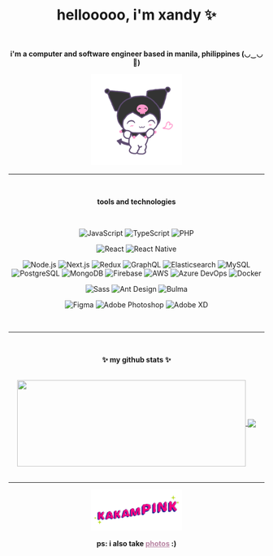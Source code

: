 <h1 align="center">hellooooo, i'm xandy ✨</h1><br/>
<strong><p align="center">i'm a computer and software engineer based in manila, philippines  (◡‿◡🌸)</p></strong>
<p align="center"><img src="./kuromi.gif" width="180" rameBorder="0" class="giphy-embed" allowFullScreen></img></p>
<hr/>
<br/>
<p align="center"><strong>tools and technologies</strong></p>
<br/>

<div style="text-align:center;">

  ![JavaScript](https://img.shields.io/badge/-JavaScript-000?&logo=JavaScript&logoColor=white&color=b884a3)
  ![TypeScript](https://img.shields.io/badge/-TypeScript-000?&logo=TypeScript&logoColor=white&color=b884a3)
  ![PHP](https://img.shields.io/badge/-PHP-000?&logo=PHP&logoColor=white&color=b884a3)

  ![React](https://img.shields.io/badge/-React-000?&logo=React&logoColor=white&color=b884a3)
  ![React Native](https://img.shields.io/badge/-React_Native-000?&logo=React&logoColor=white&color=b884a3)

  ![Node.js](https://img.shields.io/badge/-Node.js-000?&logo=Node.js&logoColor=white&color=b884a3)
  ![Next.js](https://img.shields.io/badge/-Next.js-000?&logo=Next.js&logoColor=white&color=b884a3)
  ![Redux](https://img.shields.io/badge/-Redux-000?&logo=Redux&logoColor=white&color=b884a3)
  ![GraphQL](https://img.shields.io/badge/-GraphQL-000?&logo=GraphQL&logoColor=white&color=b884a3)
  ![Elasticsearch](https://img.shields.io/badge/-Elasticsearch-000?&logo=Elasticsearch&logoColor=white&color=b884a3)
  ![MySQL](https://img.shields.io/badge/-MySQL-000?&logo=MySQL&logoColor=white&color=b884a3)
  ![PostgreSQL](https://img.shields.io/badge/-PostgreSQL-000?&logo=PostgreSQL&logoColor=white&color=b884a3)
  ![MongoDB](https://img.shields.io/badge/-MongoDB-000?&logo=MongoDB&logoColor=white&color=b884a3)
  ![Firebase](https://img.shields.io/badge/-Firebase-000?&logo=Firebase&logoColor=white&color=b884a3)
  ![AWS](https://img.shields.io/badge/-AWS-000?&logo=Amazon-AWS&logoColor=white&color=b884a3)
  ![Azure DevOps](https://img.shields.io/badge/-Azure_DevOps-000?&logo=Azure-DevOps&logoColor=white&color=b884a3)
  ![Docker](https://img.shields.io/badge/-Docker-000?&logo=Docker&logoColor=white&color=b884a3)

  ![Sass](https://img.shields.io/badge/-Sass-000?&logo=Sass&logoColor=white&color=b884a3)
  ![Ant Design](https://img.shields.io/badge/-Ant_Design-000?&logo=Ant-Design&logoColor=white&color=b884a3)
  ![Bulma](https://img.shields.io/badge/-Bulma-000?&logo=Bulma&logoColor=white&color=b884a3)

  ![Figma](https://img.shields.io/badge/-Figma-000?&logo=Figma&logoColor=white&color=b884a3)
  ![Adobe Photoshop](https://img.shields.io/badge/-Adobe_Photoshop-000?&logo=Adobe-Photoshop&logoColor=white&color=b884a3)
  ![Adobe XD](https://img.shields.io/badge/-Adobe_XD-000?&logo=Adobe-XD&logoColor=white&color=b884a3)

</div>
<br/>
<hr/>
<br/>
<p align="center"><strong>✨ my github stats ✨</strong></p>
<br/>
<div style="text-align:center;">
  <a href="https://github.com/xandyreyes">
    <img width=450 height=170 align="center" src="https://github-readme-stats.vercel.app/api?username=xandyreyes&theme=panda&show_icons=true" />
  </a>
  <a href="https://github.com/xandyreyes">
    <img align="center" src="https://github-readme-stats.vercel.app/api/top-langs/?username=xandyreyes&theme=panda&layout=compact" />
  </a>
</div>
<br/>
<hr/>
<p align="center"><img src="./kakampink.gif" width="180" rameBorder="0" class="giphy-embed" allowFullScreen></img></p>
<p align="center"><strong>ps: i also take <a href="https://www.lomography.com/homes/xandyuck" style="color:#b884a3;">photos</a> :)</strong></p>